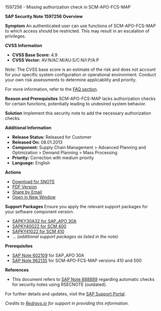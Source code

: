 1597256 - Missing authorization check in SCM-APO-FCS-MAP

**SAP Security Note 1597256 Overview**

**Symptom**
An authenticated user can use functions of SCM-APO-FCS-MAP to which access should be restricted. This may result in an escalation of privileges.

**CVSS Information**
- **CVSS Base Score:** 4.9
- **CVSS Vector:** AV:N/AC:M/AU:S/C:N/I:P/A:P

*Note:* The CVSS base score is an estimate of the risk and does not account for your specific system configuration or operational environment. Conduct your own risk assessments to determine applicability and priority.

For more information, refer to the [FAQ section](https://service.sap.com/securitynotes/).

**Reason and Prerequisites**
SCM-APO-FCS-MAP lacks authorization checks for certain functions, potentially leading to undesired system behavior.

**Solution**
Implement this security note to add the necessary authorization checks.

**Additional Information**

- **Release Status:** Released for Customer
- **Released On:** 08.01.2013
- **Component:** Supply Chain Management > Advanced Planning and Optimization > Demand Planning > Mass Processing
- **Priority:** Correction with medium priority
- **Language:** English

**Actions**
- [Download for SNOTE](https://notesdownloads.sap.com/note/0040000009481892017)
- [PDF Version](https://userapps.support.sap.com/sap/support/sfm/notes/print/0001597256?language=en-US&token=594A7161A66BC263D5EFB0E3467D9815)
- [Share by Email](https://me.sap.com/notes/0001597256)
- [Open in New Window](https://me.sap.com/notes/0001597256)

**Support Packages**
Ensure you apply the relevant support packages for your software component version:
- [SAPKY30A32 for SAP_APO 30A](https://me.sap.com/supportpackage/SAPKY30A32)
- [SAPKY40022 for SCM 400](https://me.sap.com/supportpackage/SAPKY40022)
- [SAPKY41022 for SCM 410](https://me.sap.com/supportpackage/SAPKY41022)
- ... *(additional support packages as listed in the note)*

**Prerequisites**
- [SAP Note 602109](https://me.sap.com/notes/602109) for SAP_APO 30A
- [SAP Note 962135](https://me.sap.com/notes/962135) for SCM-APO-FCS-MAP versions 410 and 500

**References**
- This document refers to [SAP Note 888889](https://me.sap.com/notes/888889) regarding automatic checks for security notes using RSECNOTE (outdated).

For further details and updates, visit the [SAP Support Portal](https://me.sap.com/notes/0001597256).

*Credits to [Redrays.io](https://redrays.io) for support in providing this information.*